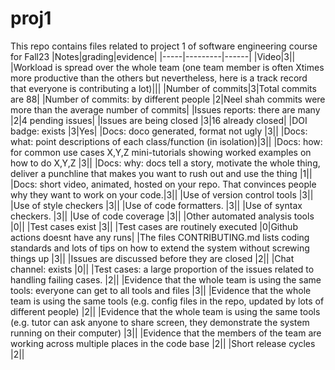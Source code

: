 # proj1
This repo contains files related to project 1 of software engineering course for Fall23
|Notes|grading|evidence|
|-----|---------|------|
|Video|3||
|Workload is spread over the whole team (one team member is often Xtimes more productive than the others but nevertheless, here is a track record that everyone is contributing a lot)|||
|Number of commits|3|Total commits are 88|
|Number of commits: by different people	|2|Neel shah commits were more than the average number of commits|
|Issues reports: there are many	|2|4 pending issues|
|Issues are being closed	|3|16 already closed|
|DOI badge: exists	|3|Yes|
|Docs: doco generated, format not ugly	|3||
|Docs: what: point descriptions of each class/function (in isolation)|3||
|Docs: how: for common use cases X,Y,Z mini-tutorials showing worked examples on how to do X,Y,Z	|3||
|Docs: why: docs tell a story, motivate the whole thing, deliver a punchline that makes you want to rush out and use the thing	|1||
|Docs: short video, animated, hosted on your repo. That convinces people why they want to work on your code.|3||
|Use of version control tools	|3||
|Use of style checkers	|3||
|Use of code formatters.	|3||
|Use of syntax checkers.	|3||
|Use of code coverage	|3||
|Other automated analysis tools	|0||
|Test cases exist	|3||
|Test cases are routinely executed	|0|Github actions doesnt have any runs|
|The files CONTRIBUTING.md lists coding standards and lots of tips on how to extend the system without screwing things up	|3||
|Issues are discussed before they are closed	|2||
|Chat channel: exists	|0||
|Test cases: a large proportion of the issues related to handling failing cases.	|2||
|Evidence that the whole team is using the same tools: everyone can get to all tools and files	|3||
|Evidence that the whole team is using the same tools (e.g. config files in the repo, updated by lots of different people)	|2||
|Evidence that the whole team is using the same tools (e.g. tutor can ask anyone to share screen, they demonstrate the system running on their computer)	|3||
|Evidence that the members of the team are working across multiple places in the code base	|2||
|Short release cycles	|2||
